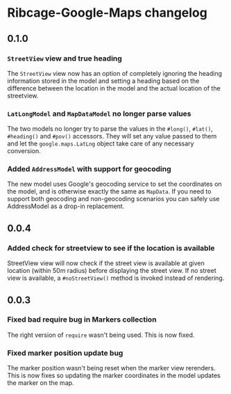 # Ribcage-Google-Maps changelog

## 0.1.0

### `StreetView` view and true heading

The `StreetView` view now has an option of completely ignoring the heading
information stored in the model and setting a heading based on the difference
between the location in the model and the actual location of the streetview.

### `LatLongModel` and `MapDataModel` no longer parse values

The two models no longer try to parse the values in the `#long()`, `#lat()`,
`#heading()` and `#pov()` accessors. They will set any value passed to them and
let the `google.maps.LatLng` object take care of any necessary conversion.

### Added `AddressModel` with support for geocoding

The new model uses Google's geocoding service to set the coordinates on the
model, and is otherwise exactly the same as `MapData`. If you need to support
both geocoding and non-geocoding scenarios you can safely use AddressModel as a
drop-in replacement.

## 0.0.4

### Added check for streetview to see if the location is available

StreetView view will now check if the street view is available at given
location (within 50m radius) before displaying the street view. If no street
view is available, a `#noStreetView()` method is invoked instead of rendering.

## 0.0.3

### Fixed bad require bug in Markers collection

The right version of `require` wasn't being used. This is now fixed.

### Fixed marker position update bug

The marker position wasn't being reset when the marker view rerenders. This is
now fixes so updating the marker coordinates in the model updates the marker on
the map.


